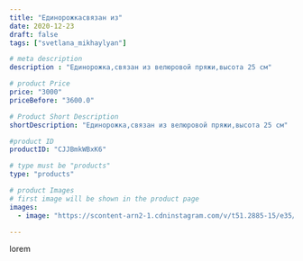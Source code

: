 ```yaml
---
title: "Единорожкасвязан из"
date: 2020-12-23
draft: false
tags: ["svetlana_mikhaylyan"]

# meta description
description : "Единорожка,связан из велюровой пряжи,высота 25 см"

# product Price
price: "3000"
priceBefore: "3600.0"

# Product Short Description
shortDescription: "Единорожка,связан из велюровой пряжи,высота 25 см"

#product ID
productID: "CJJBmkWBxK6"

# type must be "products"
type: "products"

# product Images
# first image will be shown in the product page
images:
  - image: "https://scontent-arn2-1.cdninstagram.com/v/t51.2885-15/e35/132309374_834551357385109_1555706224047174017_n.jpg?se=7&tp=1&_nc_ht=scontent-arn2-1.cdninstagram.com&_nc_cat=101&_nc_ohc=jXxXmDxKTrgAX_3Z577&ccb=7-4&oh=539bc8cc29d26e0098e715a9ed02100f&oe=6082AFD9&_nc_sid=86f79a&ig_cache_key=MjQ3MDUxMjkxOTAwMDMyMjc0Ng%3D%3D.2-ccb7-4"

---
```

lorem
